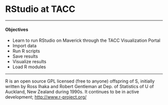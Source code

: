 RStudio at TACC
===========

---

#### Objectives
*	Learn to run RStudio on Maverick through the TACC Visualization Portal
*	Import data
*	Run R scripts
*	Save results
*	Visualize results
*	Load R modules

---

R is an open source GPL licensed (free to anyone) offspring of S, initially written by Ross Ihaka and Robert Gentleman at Dep. of Statistics of U of Auckland, New Zealand during 1990s.  It continues to be in active development; http://www.r-project.org/

